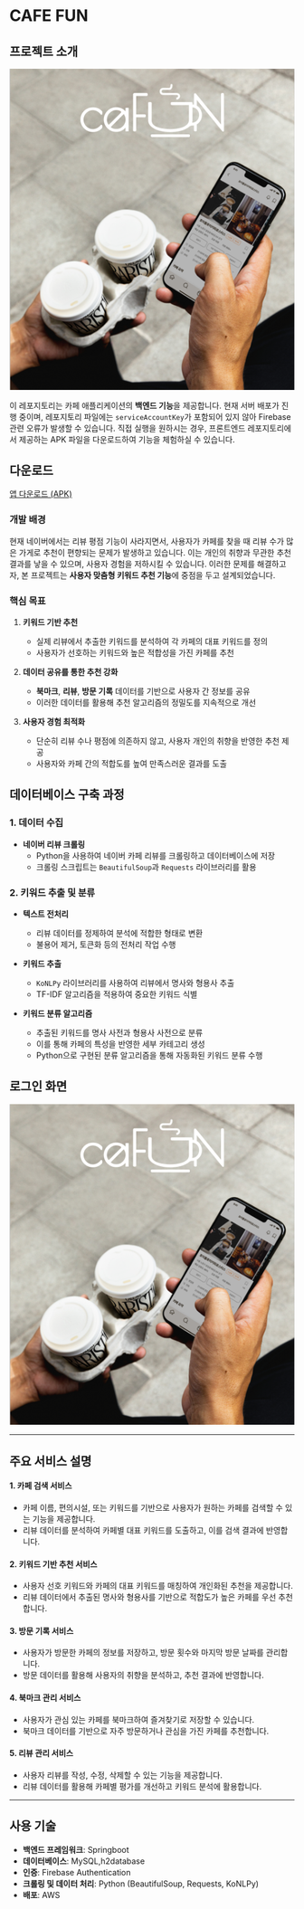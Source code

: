 # CAFE FUN

## 프로젝트 소개
![프로젝트 로고](Logo.png)

이 레포지토리는 카페 애플리케이션의 **백엔드 기능**을 제공합니다. 현재 서버 배포가 진행 중이며, 레포지토리 파일에는 `serviceAccountKey`가 포함되어 있지 않아 Firebase 관련 오류가 발생할 수 있습니다. 직접 실행을 원하시는 경우, 프론트엔드 레포지토리에서 제공하는 APK 파일을 다운로드하여 기능을 체험하실 수 있습니다.

## 다운로드

[앱 다운로드 (APK)](https://github.com/NIsik419/Open_Cafe_spring/releases/download/asdf/CafeFun.apk)

### 개발 배경

현재 네이버에서는 리뷰 평점 기능이 사라지면서, 사용자가 카페를 찾을 때 리뷰 수가 많은 가게로 추천이 편향되는 문제가 발생하고 있습니다. 이는 개인의 취향과 무관한 추천 결과를 낳을 수 있으며, 사용자 경험을 저하시킬 수 있습니다. 이러한 문제를 해결하고자, 본 프로젝트는 **사용자 맞춤형 키워드 추천 기능**에 중점을 두고 설계되었습니다.

### 핵심 목표

1. **키워드 기반 추천**
   - 실제 리뷰에서 추출한 키워드를 분석하여 각 카페의 대표 키워드를 정의
   - 사용자가 선호하는 키워드와 높은 적합성을 가진 카페를 추천

2. **데이터 공유를 통한 추천 강화**
   - **북마크**, **리뷰**, **방문 기록** 데이터를 기반으로 사용자 간 정보를 공유
   - 이러한 데이터를 활용해 추천 알고리즘의 정밀도를 지속적으로 개선

3. **사용자 경험 최적화**
   - 단순히 리뷰 수나 평점에 의존하지 않고, 사용자 개인의 취향을 반영한 추천 제공
   - 사용자와 카페 간의 적합도를 높여 만족스러운 결과를 도출



## 데이터베이스 구축 과정

### 1. 데이터 수집

- **네이버 리뷰 크롤링**
  - Python을 사용하여 네이버 카페 리뷰를 크롤링하고 데이터베이스에 저장
  - 크롤링 스크립트는 `BeautifulSoup`과 `Requests` 라이브러리를 활용

### 2. 키워드 추출 및 분류

- **텍스트 전처리**
  - 리뷰 데이터를 정제하여 분석에 적합한 형태로 변환
  - 불용어 제거, 토큰화 등의 전처리 작업 수행

- **키워드 추출**
  - `KoNLPy` 라이브러리를 사용하여 리뷰에서 명사와 형용사 추출
  - TF-IDF 알고리즘을 적용하여 중요한 키워드 식별

- **키워드 분류 알고리즘**
  - 추출된 키워드를 명사 사전과 형용사 사전으로 분류
  - 이를 통해 카페의 특성을 반영한 세부 카테고리 생성
  - Python으로 구현된 분류 알고리즘을 통해 자동화된 키워드 분류 수행

## 로그인 화면 

[![로그인 화면](Logo.png)](https://www.youtube.com/shorts/PuGGAlp8ZTw)

---


## 주요 서비스 설명

#### 1. **카페 검색 서비스**
- 카페 이름, 편의시설, 또는 키워드를 기반으로 사용자가 원하는 카페를 검색할 수 있는 기능을 제공합니다.
- 리뷰 데이터를 분석하여 카페별 대표 키워드를 도출하고, 이를 검색 결과에 반영합니다.

#### 2. **키워드 기반 추천 서비스**
- 사용자 선호 키워드와 카페의 대표 키워드를 매칭하여 개인화된 추천을 제공합니다.
- 리뷰 데이터에서 추출된 명사와 형용사를 기반으로 적합도가 높은 카페를 우선 추천합니다.

#### 3. **방문 기록 서비스**
- 사용자가 방문한 카페의 정보를 저장하고, 방문 횟수와 마지막 방문 날짜를 관리합니다.
- 방문 데이터를 활용해 사용자의 취향을 분석하고, 추천 결과에 반영합니다.

#### 4. **북마크 관리 서비스**
- 사용자가 관심 있는 카페를 북마크하여 즐겨찾기로 저장할 수 있습니다.
- 북마크 데이터를 기반으로 자주 방문하거나 관심을 가진 카페를 추천합니다.

#### 5. **리뷰 관리 서비스**
- 사용자 리뷰를 작성, 수정, 삭제할 수 있는 기능을 제공합니다.
- 리뷰 데이터를 활용해 카페별 평가를 개선하고 키워드 분석에 활용합니다.

---

## 사용 기술

- **백엔드 프레임워크**: Springboot
- **데이터베이스**: MySQL,h2database
- **인증**: Firebase Authentication
- **크롤링 및 데이터 처리**: Python (BeautifulSoup, Requests, KoNLPy)
- **배포**: AWS


